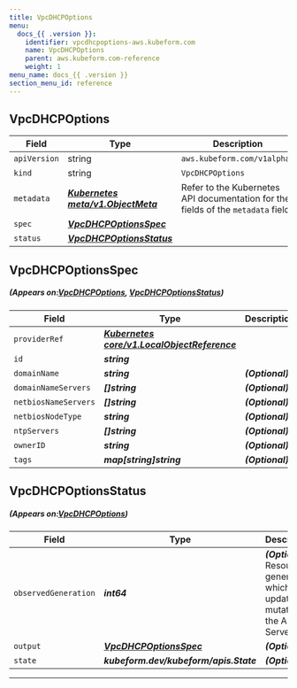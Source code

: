 ```yaml
---
title: VpcDHCPOptions
menu:
  docs_{{ .version }}:
    identifier: vpcdhcpoptions-aws.kubeform.com
    name: VpcDHCPOptions
    parent: aws.kubeform.com-reference
    weight: 1
menu_name: docs_{{ .version }}
section_menu_id: reference
---
```


## VpcDHCPOptions
| Field | Type | Description |
| ------ | ----- | ----------- |
| `apiVersion` | string | `aws.kubeform.com/v1alpha1` |
|    `kind` | string | `VpcDHCPOptions` |
| `metadata` | ***[Kubernetes meta/v1.ObjectMeta](https://kubernetes.io/docs/reference/generated/kubernetes-api/v1.13/#objectmeta-v1-meta)***|Refer to the Kubernetes API documentation for the fields of the `metadata` field.|
| `spec` | ***[VpcDHCPOptionsSpec](#VpcDHCPOptionsSpec)***||
| `status` | ***[VpcDHCPOptionsStatus](#VpcDHCPOptionsStatus)***||
## VpcDHCPOptionsSpec
##### (Appears on:[VpcDHCPOptions](#VpcDHCPOptions), [VpcDHCPOptionsStatus](#VpcDHCPOptionsStatus))
| Field | Type | Description |
| ------ | ----- | ----------- |
| `providerRef` | ***[Kubernetes core/v1.LocalObjectReference](https://kubernetes.io/docs/reference/generated/kubernetes-api/v1.13/#localobjectreference-v1-core)***||
| `id` | ***string***||
| `domainName` | ***string***| ***(Optional)*** |
| `domainNameServers` | ***[]string***| ***(Optional)*** |
| `netbiosNameServers` | ***[]string***| ***(Optional)*** |
| `netbiosNodeType` | ***string***| ***(Optional)*** |
| `ntpServers` | ***[]string***| ***(Optional)*** |
| `ownerID` | ***string***| ***(Optional)*** |
| `tags` | ***map[string]string***| ***(Optional)*** |
## VpcDHCPOptionsStatus
##### (Appears on:[VpcDHCPOptions](#VpcDHCPOptions))
| Field | Type | Description |
| ------ | ----- | ----------- |
| `observedGeneration` | ***int64***| ***(Optional)*** Resource generation, which is updated on mutation by the API Server.|
| `output` | ***[VpcDHCPOptionsSpec](#VpcDHCPOptionsSpec)***| ***(Optional)*** |
| `state` | ***kubeform.dev/kubeform/apis.State***| ***(Optional)*** |
---
